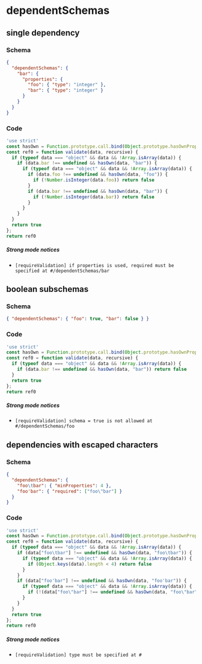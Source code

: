 # dependentSchemas

## single dependency

### Schema

```json
{
  "dependentSchemas": {
    "bar": {
      "properties": {
        "foo": { "type": "integer" },
        "bar": { "type": "integer" }
      }
    }
  }
}
```

### Code

```js
'use strict'
const hasOwn = Function.prototype.call.bind(Object.prototype.hasOwnProperty);
const ref0 = function validate(data, recursive) {
  if (typeof data === "object" && data && !Array.isArray(data)) {
    if (data.bar !== undefined && hasOwn(data, "bar")) {
      if (typeof data === "object" && data && !Array.isArray(data)) {
        if (data.foo !== undefined && hasOwn(data, "foo")) {
          if (!Number.isInteger(data.foo)) return false
        }
        if (data.bar !== undefined && hasOwn(data, "bar")) {
          if (!Number.isInteger(data.bar)) return false
        }
      }
    }
  }
  return true
};
return ref0
```

##### Strong mode notices

 * `[requireValidation] if properties is used, required must be specified at #/dependentSchemas/bar`


## boolean subschemas

### Schema

```json
{ "dependentSchemas": { "foo": true, "bar": false } }
```

### Code

```js
'use strict'
const hasOwn = Function.prototype.call.bind(Object.prototype.hasOwnProperty);
const ref0 = function validate(data, recursive) {
  if (typeof data === "object" && data && !Array.isArray(data)) {
    if (data.bar !== undefined && hasOwn(data, "bar")) return false
  }
  return true
};
return ref0
```

##### Strong mode notices

 * `[requireValidation] schema = true is not allowed at #/dependentSchemas/foo`


## dependencies with escaped characters

### Schema

```json
{
  "dependentSchemas": {
    "foo\tbar": { "minProperties": 4 },
    "foo'bar": { "required": ["foo\"bar"] }
  }
}
```

### Code

```js
'use strict'
const hasOwn = Function.prototype.call.bind(Object.prototype.hasOwnProperty);
const ref0 = function validate(data, recursive) {
  if (typeof data === "object" && data && !Array.isArray(data)) {
    if (data["foo\tbar"] !== undefined && hasOwn(data, "foo\tbar")) {
      if (typeof data === "object" && data && !Array.isArray(data)) {
        if (Object.keys(data).length < 4) return false
      }
    }
    if (data["foo'bar"] !== undefined && hasOwn(data, "foo'bar")) {
      if (typeof data === "object" && data && !Array.isArray(data)) {
        if (!(data["foo\"bar"] !== undefined && hasOwn(data, "foo\"bar"))) return false
      }
    }
  }
  return true
};
return ref0
```

##### Strong mode notices

 * `[requireValidation] type must be specified at #`

